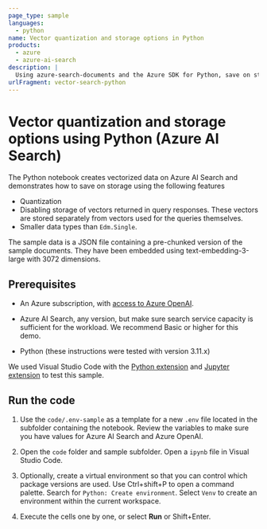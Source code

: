 ```yaml
---
page_type: sample
languages:
  - python
name: Vector quantization and storage options in Python
products:
  - azure
  - azure-ai-search
description: |
  Using azure-search-documents and the Azure SDK for Python, save on storage when using vector quantization
urlFragment: vector-search-python
---
```


# Vector quantization and storage options using Python (Azure AI Search)  

The Python notebook creates vectorized data on Azure AI Search and demonstrates how to save on storage using the following features

- Quantization
- Disabling storage of vectors returned in query responses. These vectors are stored separately from vectors used for the queries themselves.
- Smaller data types than `Edm.Single`.

The sample data is a JSON file containing a pre-chunked version of the sample documents. They have been embedded using text-embedding-3-large with 3072 dimensions.

## Prerequisites

- An Azure subscription, with [access to Azure OpenAI](https://aka.ms/oai/access).

- Azure AI Search, any version, but make sure search service capacity is sufficient for the workload. We recommend Basic or higher for this demo.

- Python (these instructions were tested with version 3.11.x)

We used Visual Studio Code with the [Python extension](https://marketplace.visualstudio.com/items?itemName=ms-python.python) and [Jupyter extension](https://marketplace.visualstudio.com/items?itemName=ms-toolsai.jupyter) to test this sample.

## Run the code

1. Use the `code/.env-sample` as a template for a new `.env` file located in the subfolder containing the notebook. Review the variables to make sure you have values for Azure AI Search and Azure OpenAI.

1. Open the `code` folder and sample subfolder. Open a `ipynb` file in Visual Studio Code.

1. Optionally, create a virtual environment so that you can control which package versions are used. Use Ctrl+shift+P to open a command palette. Search for `Python: Create environment`. Select `Venv` to create an environment within the current workspace.

1. Execute the cells one by one, or select **Run** or Shift+Enter.
